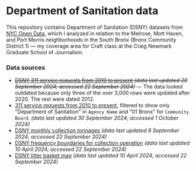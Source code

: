 # Department of Sanitation data 

This repository contains Department of Sanitation (DSNY) datasets from [NYC Open Data](https://opendata.cityofnewyork.us/), which I analyzed in relation to the Melrose, Mott Haven, and Port Morris neighborhoods in the South Bronx (Bronx Community District 1) — my coverage area for Craft class at the Craig Newmark Graduate School of Journalism.


### Data sources

* <del>[DSNY 311 service requests from 2010 to present](https://data.cityofnewyork.us/Social-Services/Department-of-Sanitation/6xum-vkqn/about_data) *(data last updated 20 September 2024; accessed 22 September 2024)*</del> — The data looked outdated because only three of the over 3,000 rows were updated after 2020. The rest were dated 2012.
* [311 service requests from 2010 to present](https://data.cityofnewyork.us/Social-Services/311-Service-Requests-from-2010-to-Present/erm2-nwe9/explore/query/SELECT%0A%20%20%60unique_key%60%2C%0A%20%20%60created_date%60%2C%0A%20%20%60closed_date%60%2C%0A%20%20%60agency%60%2C%0A%20%20%60agency_name%60%2C%0A%20%20%60complaint_type%60%2C%0A%20%20%60descriptor%60%2C%0A%20%20%60location_type%60%2C%0A%20%20%60incident_zip%60%2C%0A%20%20%60incident_address%60%2C%0A%20%20%60street_name%60%2C%0A%20%20%60cross_street_1%60%2C%0A%20%20%60cross_street_2%60%2C%0A%20%20%60intersection_street_1%60%2C%0A%20%20%60intersection_street_2%60%2C%0A%20%20%60address_type%60%2C%0A%20%20%60city%60%2C%0A%20%20%60landmark%60%2C%0A%20%20%60facility_type%60%2C%0A%20%20%60status%60%2C%0A%20%20%60due_date%60%2C%0A%20%20%60resolution_description%60%2C%0A%20%20%60resolution_action_updated_date%60%2C%0A%20%20%60community_board%60%2C%0A%20%20%60bbl%60%2C%0A%20%20%60borough%60%2C%0A%20%20%60x_coordinate_state_plane%60%2C%0A%20%20%60y_coordinate_state_plane%60%2C%0A%20%20%60open_data_channel_type%60%2C%0A%20%20%60park_facility_name%60%2C%0A%20%20%60park_borough%60%2C%0A%20%20%60vehicle_type%60%2C%0A%20%20%60taxi_company_borough%60%2C%0A%20%20%60taxi_pick_up_location%60%2C%0A%20%20%60bridge_highway_name%60%2C%0A%20%20%60bridge_highway_direction%60%2C%0A%20%20%60road_ramp%60%2C%0A%20%20%60bridge_highway_segment%60%2C%0A%20%20%60latitude%60%2C%0A%20%20%60longitude%60%2C%0A%20%20%60location%60%0AWHERE%0A%20%20caseless_one_of%28%60community_board%60%2C%20%2201%20BRONX%22%29%0A%20%20AND%20caseless_one_of%28%60agency_name%60%2C%20%22Department%20of%20Sanitation%22%29%0AORDER%20BY%20%60created_date%60%20DESC%20NULL%20FIRST/page/filter), filtered to show only "Department of Sanitation" in `Agency Name` and "01 Bronx" for `Community Board`. *(data last updated 30 September 2024; accessed 1 October 2024)*
* [DSNY monthly collection tonnages](https://data.cityofnewyork.us/City-Government/DSNY-Monthly-Tonnage-Data/ebb7-mvp5/about_data) *(data last updated 8 September 2024; accessed 22 September 2024)*
* [DSNY frequency boundaries for collection operation](https://data.cityofnewyork.us/City-Government/DSNY-Frequencies/rv63-53db/about_data) *(data last updated 10 April 2024; accessed 22 September 2024)*
* [DSNY litter basket map](https://data.cityofnewyork.us/dataset/DSNY-Litter-Basket-Map-/d6m8-cwh9) *(data last updated 10 April 2024; accessed 22 September 2024)*